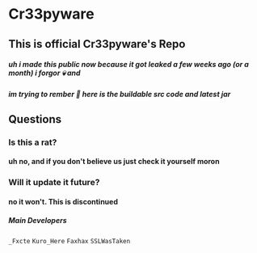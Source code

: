 # Cr33pyware

## This is official Cr33pyware's Repo
##### uh i made this public now because it got leaked a few weeks ago (or a month) i forgor 💀  and 
##### im trying to rember 💠  here is the buildable src code and latest jar 

## Questions

### Is this a rat?
#### uh no, and if you don't believe us just check it yourself moron

### Will it update it future?
#### no it won't. This is discontinued 


##### Main Developers
` _Fxcte `
` Kuro_Here `
` Faxhax ` 
` SSLWasTaken `
